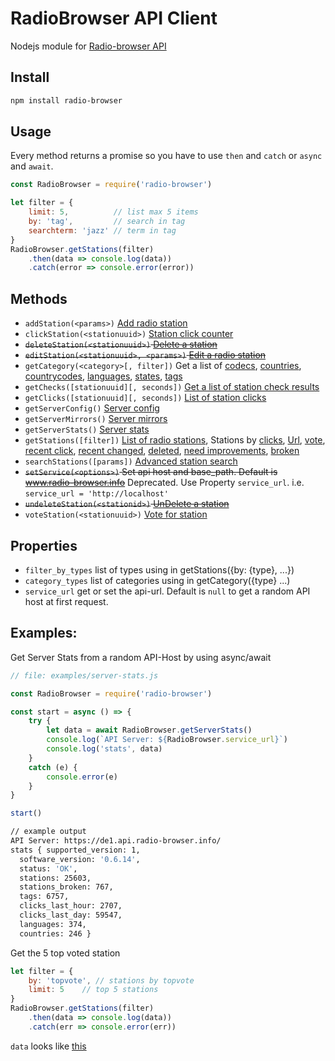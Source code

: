 # RadioBrowser API Client

Nodejs module for [Radio-browser API](https://de1.api.radio-browser.info/)

## Install

```bash
npm install radio-browser
```

## Usage

Every method returns a promise so you have to use `then` and `catch` or `async` and `await`.

```js
const RadioBrowser = require('radio-browser')

let filter = {
    limit: 5,          // list max 5 items
    by: 'tag',         // search in tag
    searchterm: 'jazz' // term in tag
}
RadioBrowser.getStations(filter)
    .then(data => console.log(data))
    .catch(error => console.error(error))
```

## Methods

* `addStation(<params>)` [Add radio station](https://de1.api.radio-browser.info/#Add_radio_station)
* `clickStation(<stationuuid>)` [Station click counter](https://de1.api.radio-browser.info/#Count_station_click)
* ~~`deleteStation(<stationuuid>)` [Delete a station](https://de1.api.radio-browser.info/#Delete_a_station)~~
* ~~`editStation(<stationuuid>, <params>)` [Edit a radio station](https://de1.api.radio-browser.info/#Edit_a_radio_station)~~
* `getCategory(<category>[, filter])` Get a list of [codecs](https://de1.api.radio-browser.info/#List_of_codecs), [countries](https://de1.api.radio-browser.info/#List_of_countries), [countrycodes](https://de1.api.radio-browser.info/#List_of_countrycodes), [languages](https://de1.api.radio-browser.info/#List_of_languages), [states](https://de1.api.radio-browser.info/#List_of_states), [tags](https://de1.api.radio-browser.info/#List_of_tags)
* `getChecks([stationuuid][, seconds])` [Get a list of station check results](https://de1.api.radio-browser.info/#Get_a_list_of_station_check_results)
* `getClicks([stationuuid][, seconds])` [List of station clicks](https://de1.api.radio-browser.info/#List_of_station_clicks)
* `getServerConfig()` [Server config](https://de1.api.radio-browser.info/#Server_config)
* `getServerMirrors()` [Server mirrors](https://de1.api.radio-browser.info/#Server_mirrors)
* `getServerStats()` [Server stats](https://de1.api.radio-browser.info/#Server_stats)
* `getStations([filter])` [List of radio stations](https://de1.api.radio-browser.info/#List_of_radio_stations), Stations by [clicks](https://de1.api.radio-browser.info/#Stations_by_clicks), [Url](https://de1.api.radio-browser.info/#Search_radio_stations_by_url),  [vote](https://de1.api.radio-browser.info/#Stations_by_votes), [recent click](https://de1.api.radio-browser.info/#Stations_by_recent_click), [recent changed](https://de1.api.radio-browser.info/#Stations_by_recently_changed), [deleted](https://de1.api.radio-browser.info/#Stations_that_got_deleted), [need improvements](https://de1.api.radio-browser.info/#Stations_that_need_improvements), [broken](https://de1.api.radio-browser.info/#Broken_stations)
* `searchStations([params])` [Advanced station search](https://de1.api.radio-browser.info/#Advanced_station_search)
* ~~`setService(<options>)` Set api host and base_path. Default is www.radio-browser.info~~
  Deprecated. Use Property `service_url`. i.e. `service_url = 'http://localhost'`
* ~~`undeleteStation(<stationid>)` [UnDelete a station](https://de1.api.radio-browser.info/#UnDelete_a_station)~~
* `voteStation(<stationuuid>)` [Vote for station](https://de1.api.radio-browser.info/#Vote_for_station)

## Properties

* `filter_by_types` list of types using in getStations({by: {type}, ...})
* `category_types` list of categories using in getCategory({type} ...)
* `service_url` get or set the api-url. Default is `null` to get a random API host at first request.

## Examples:

Get Server Stats from a random API-Host by using async/await

```js
// file: examples/server-stats.js

const RadioBrowser = require('radio-browser')

const start = async () => {
    try {
        let data = await RadioBrowser.getServerStats()
        console.log(`API Server: ${RadioBrowser.service_url}`)
        console.log('stats', data)
    }
    catch (e) {
        console.error(e)
    }
}

start()
```

```bash
// example output
API Server: https://de1.api.radio-browser.info/
stats { supported_version: 1,
  software_version: '0.6.14',
  status: 'OK',
  stations: 25603,
  stations_broken: 767,
  tags: 6757,
  clicks_last_hour: 2707,
  clicks_last_day: 59547,
  languages: 374,
  countries: 246 }
```

Get the 5 top voted station 

```js
let filter = {
	by: 'topvote', // stations by topvote
	limit: 5    // top 5 stations
}
RadioBrowser.getStations(filter)
    .then(data => console.log(data))
    .catch(err => console.error(err))
```

`data` looks like [this](https://de1.api.radio-browser.info/json/stations/topvote/5)

